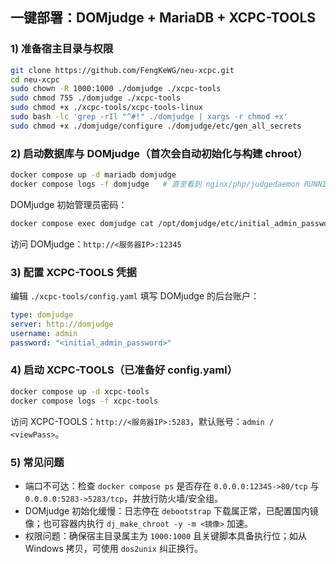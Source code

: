 ## 一键部署：DOMjudge + MariaDB + XCPC-TOOLS

### 1) 准备宿主目录与权限

```bash
git clone https://github.com/FengKeWG/neu-xcpc.git
cd neu-xcpc
sudo chown -R 1000:1000 ./domjudge ./xcpc-tools
sudo chmod 755 ./domjudge ./xcpc-tools
sudo chmod +x ./xcpc-tools/xcpc-tools-linux
sudo bash -lc 'grep -rIl "^#!" ./domjudge | xargs -r chmod +x'
sudo chmod +x ./domjudge/configure ./domjudge/etc/gen_all_secrets
```

### 2) 启动数据库与 DOMjudge（首次会自动初始化与构建 chroot）

```bash
docker compose up -d mariadb domjudge
docker compose logs -f domjudge   # 直至看到 nginx/php/judgedaemon RUNNING
```

DOMjudge 初始管理员密码：

```bash
docker compose exec domjudge cat /opt/domjudge/etc/initial_admin_password.secret
```

访问 DOMjudge：`http://<服务器IP>:12345`

### 3) 配置 XCPC-TOOLS 凭据

编辑 `./xcpc-tools/config.yaml` 填写 DOMjudge 的后台账户：

```yaml
type: domjudge
server: http://domjudge
username: admin
password: "<initial_admin_password>"
```

### 4) 启动 XCPC-TOOLS（已准备好 config.yaml）

```bash
docker compose up -d xcpc-tools
docker compose logs -f xcpc-tools
```

访问 XCPC-TOOLS：`http://<服务器IP>:5283`，默认账号：`admin / <viewPass>`。

### 5) 常见问题

- 端口不可达：检查 `docker compose ps` 是否存在 `0.0.0.0:12345->80/tcp` 与 `0.0.0.0:5283->5283/tcp`，并放行防火墙/安全组。
- DOMjudge 初始化缓慢：日志停在 `debootstrap` 下载属正常，已配置国内镜像；也可容器内执行 `dj_make_chroot -y -m <镜像>` 加速。
- 权限问题：确保宿主目录属主为 `1000:1000` 且关键脚本具备执行位；如从 Windows 拷贝，可使用 `dos2unix` 纠正换行。


